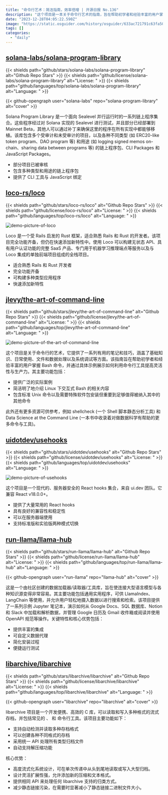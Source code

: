 ```yaml
---
title: "命令行艺术：简洁指南，效率倍增 | 开源日报 No.136"
description: "这个项目是一本关于命令行艺术的指南，旨在帮助初学者和经验丰富的用户掌握 Bash 命令。它提供了丰富的实际案例，简洁明了地介绍了 Linux 下的交互式 Bash，以及一些重要的 Unix 命令和其他需要特殊软件包安装的命令。此外，还有一些其他资源可供参考，包括 shellcheck 和 Data Science at the Command Line。无论是提高灵活性还是提高生产力，这本指南都是不可或缺的。"
date: "2023-12-28T04:05:22.590Z"
image: "https://static.osguider.com/history/osguider/633ac721791c63fa50d856fb3dd591a2.png"
tags: []
categories:
  - "daily"
---
```


## [solana-labs/solana-program-library](https://github.com/solana-labs/solana-program-library)

{{< shields path="github/stars/solana-labs/solana-program-library" alt="Github Repo Stars" >}} {{< shields path="github/license/solana-labs/solana-program-library" alt="License: " >}} {{< shields path="github/languages/top/solana-labs/solana-program-library" alt="Language: " >}}

{{< github-opengraph user="solana-labs" repo="solana-program-library" alt="cover" >}}

Solana Program Library 是一个面向 Sealevel 并行运行时的一系列链上程序集合。这些程序经过对 Solana 实现的 Sealevel 进行测试，并且部分已经部署到 Mainnet Beta，其他人可以通过补丁来确保这里的程序在所有实现中都能够移植。该库包含多个受审计和未受审计的项目，以及各种不同类型 (如 ERC20-like token program、DAO program 等) 和用途 (如 logging signed memos on-chain、sharing data between programs 等) 的链上程序包、CLI Packages 和 JavaScript Packages。

- 部分项目已被审核
- 包含多种类型和用途的链上程序包
- 提供了 CLI 工具与 JavaScript 绑定

## [loco-rs/loco](https://github.com/loco-rs/loco)

{{< shields path="github/stars/loco-rs/loco" alt="Github Repo Stars" >}} {{< shields path="github/license/loco-rs/loco" alt="License: " >}} {{< shields path="github/languages/top/loco-rs/loco" alt="Language: " >}}

![demo-picture-of-loco](https://static.osguider.com/history/2023/454dde9021175427fdc9a837424ab5bd.png)

Loco 是一个受 Rails 启发的 Rust 框架，适合熟悉 Rails 和 Rust 的开发者。该项目完全功能齐备，但仍在快速添加新特性中。使用 Loco 可以构建无状态 API、具有用户认证功能的完整 SaaS 产品、专门用于机器学习推理端点等服务以及与 Loco 集成的单独前端项目组成的全栈项目。

- 适合熟悉 Rails 和 Rust 开发者
- 完全功能齐备
- 可构建多种类型应用程序
- 快速添加新特性

## [jlevy/the-art-of-command-line](https://github.com/jlevy/the-art-of-command-line)

{{< shields path="github/stars/jlevy/the-art-of-command-line" alt="Github Repo Stars" >}} {{< shields path="github/license/jlevy/the-art-of-command-line" alt="License: " >}} {{< shields path="github/languages/top/jlevy/the-art-of-command-line" alt="Language: " >}}

![demo-picture-of-the-art-of-command-line](https://static.osguider.com/history/2023/11101a984c2dc210e899b37538cc3fd3.png)

这个项目是关于命令行的艺术，它提供了一系列有用的笔记和技巧，涵盖了基础知识、日常使用、文件和数据处理以及系统调试等方面。该指南旨在帮助初学者和经验丰富的用户掌握 Bash 命令，并通过具体示例展示如何利用命令行工具提高灵活性与生产力。其主要功能包括：

- 提供广泛的实际案例
- 简洁明了地介绍 Linux 下交互式 Bash 的相关内容
- 包含标准 Unix 命令以及需要特殊软件包安装但重要到足够值得被纳入其中的其他命令

此外还有更多资源可供参考，例如 shellcheck (一个 Shell 脚本静态分析工具) 和 Data Science at the Command Line (一本书中收录着对做数据科学有帮助的更多命令与工具)。

## [uidotdev/usehooks](https://github.com/uidotdev/usehooks)

{{< shields path="github/stars/uidotdev/usehooks" alt="Github Repo Stars" >}} {{< shields path="github/license/uidotdev/usehooks" alt="License: " >}} {{< shields path="github/languages/top/uidotdev/usehooks" alt="Language: " >}}

![demo-picture-of-usehooks](https://static.osguider.com/history/osguider/e2f46480171c913153c9d53da2640753.jpeg)

这个项目是一个现代的、服务器安全的 React hooks 集合，来自 ui.dev 团队。它兼容 React v18.0.0+。

- 提供了大量常用的 React hooks
- 具有良好的兼容性和稳定性
- 可以在服务器端使用
- 支持标准版和实验版两种模式切换

## [run-llama/llama-hub](https://github.com/run-llama/llama-hub)

{{< shields path="github/stars/run-llama/llama-hub" alt="Github Repo Stars" >}} {{< shields path="github/license/run-llama/llama-hub" alt="License: " >}} {{< shields path="github/languages/top/run-llama/llama-hub" alt="Language: " >}}

{{< github-opengraph user="run-llama" repo="llama-hub" alt="cover" >}}

这是一个由社区创建的数据加载器/读取器/工具库，旨在使连接大型语言模型与各种知识源变得非常容易。其主要功能包括通用实用程序，可供 LlamaIndex、LangChain 等使用，并允许用户轻松地摄入数据以进行搜索和检索。该项目提供了一系列示例 Jupyter 笔记本，演示如何从 Google Docs、SQL 数据库、Notion 和 Slack 中加载和解析数据，并管理 Google 日历及 Gmail 收件箱或阅读并使用 OpenAPI 规范等操作。关键特性和核心优势包括：

- 提供丰富的集成
- 可自定义数据代理
- 简化安装过程
- 便捷运行测试

## [libarchive/libarchive](https://github.com/libarchive/libarchive)

{{< shields path="github/stars/libarchive/libarchive" alt="Github Repo Stars" >}} {{< shields path="github/license/libarchive/libarchive" alt="License: " >}} {{< shields path="github/languages/top/libarchive/libarchive" alt="Language: " >}}

{{< github-opengraph user="libarchive" repo="libarchive" alt="cover" >}}

libarchive 项目是一个开发便携、高效的 C 库，可以读取和写入多种格式的流式存档，并包括常见的 、 和  命令行工具。该项目主要功能如下：

- 支持自动检测并读取多种存档格式
- 可以创建各种不同格式的存档
- 采用统一 API 处理所有类型归档文件
- 自动支持解压缩功能

核心优势：

- 高度流式化系统设计，可在单次传递中从头到尾地读取或写入大型归档。
- 设计灵活扩展性强，允许添加新的压缩和文本格式。
- 提供相同 API 来处理任何 libarchive 支持的归类方式。
- 减少静态链接污染，在需要时显著减小了静态链接二进制文件大小。

